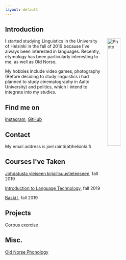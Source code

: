 ```yaml
---
layout: default
---
```


## Introduction

<img src="assets/images/me.jpg" alt="Photo" hspace="20" width="30%" align="right"/> I started studying Linguistics in the University of Helsinki in the fall of 2019 because I've always been interested in languages. Recently, etymology has been particularly interesting to me, as well as Old Norse.

My hobbies include video games, photography (Before deciding to study linguistics i had planned to study cinematography in Aalto University) and politics, which I intend to integrate into my studies.

## Find me on

[Instagram](https://www.instagram.com/jojeriino), [GitHub](https://github.com/jitlux)

## Contact

My email address is joel.rainti(at)helsinki.fi 

## Courses I've Taken

[Johdatusta yleiseen kirjallisuustieteeseen](https://courses.helsinki.fi/fi/ttk-yl110/130364403), fall 2019

[Introduction to Language Technology](https://courses.helsinki.fi/fi/kik-405/130355898), fall 2019

[Baski I](https://courses.helsinki.fi/fi/kik-eu101/129816617), fall 2019

## Projects

[Corpus exercise](https://github.com/jitlux/cmdline-course)

## Misc. 

[Old Norse Phonology](https://en.wikipedia.org/wiki/Old_Norse#Phonology) 